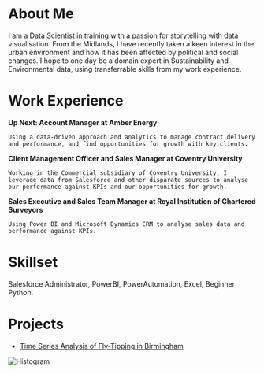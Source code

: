 # About Me

I am a Data Scientist in training with a passion for storytelling with data visualisation. From the Midlands, I have recently taken a keen interest in the urban environment and how it has been affected by political and social changes. I hope to one day be a domain expert in Sustainability and Environmental data, using transferrable skills from my work experience.

# Work Experience

__Up Next: Account Manager at Amber Energy__

    Using a data-driven approach and analytics to manage contract delivery and performance, and find opportunities for growth with key clients.

__Client Management Officer and Sales Manager at Coventry University__

    Working in the Commercial subsidiary of Coventry University, I leverage data from Salesforce and other disparate sources to analyse our performance against KPIs and our opportunities for growth.

__Sales Executive and Sales Team Manager at Royal Institution of Chartered Surveyors__

    Using Power BI and Microsoft Dynamics CRM to analyse sales data and performance against KPIs.

# Skillset

Salesforce Administrator, PowerBI, PowerAutomation, Excel, Beginner Python.

# Projects

* [Time Series Analysis of Fly-Tipping in Birmingham](https://github.com/ducksinarowdata/absolutetrash/)

![Histogram](assets/flytipping1.jpeg)
